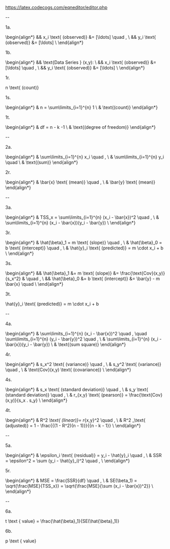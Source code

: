 https://latex.codecogs.com/eqneditor/editor.php

--

1a.

\begin{align*}
&& x_i \text{ (observed)} &= [\ldots] \quad , \\
&& y_i \text{ (observed)} &= [\ldots] \\
\end{align*}

1b.

\begin{align*}
&& \text{Data Series } (x,y): \\
&& x_i \text{ (observed)} &= [\ldots] \quad , \\
&& y_i \text{ (observed)} &= [\ldots] \\
\end{align*}

1r.

n \text{ (count)}

1s.

\begin{align*}
& n = \sum\limits_{i=1}^{n} 1 \\
& \text{(count)}
\end{align*}

1t.

\begin{align*}
& df = n - k -1 \\
& \text{(degree of freedom)}
\end{align*}

--

2a.

\begin{align*}
& \sum\limits_{i=1}^{n} x_i \quad , \\
& \sum\limits_{i=1}^{n} y_i \quad \\
& \text{(sum)}
\end{align*}

2r.

\begin{align*}
& \bar{x} \text{ (mean)} \quad , \\
& \bar{y} \text{ (mean)}
\end{align*}

--

3a.

\begin{align*}
& TSS_x = \sum\limits_{i=1}^{n} (x_i - \bar{x})^2 \quad , \\
& \sum\limits_{i=1}^{n} (x_i - \bar{x})(y_i - \bar{y})  \\
\end{align*}

3r.

\begin{align*}
& \hat{\beta}_1 = m \text{ (slope)} \quad , \\
& \hat{\beta}_0 = b \text{ (intercept)} \quad , \\
& \hat{y}_i  \text{ (predicted)} = m \cdot x_i + b \\
\end{align*}

3s.

\begin{align*}
&& \hat{\beta}_1 &= m \text{ (slope)}     &= \frac{\text{Cov}(x,y)}{s_x^2} & \quad , \\
&& \hat{\beta}_0 &= b \text{ (intercept)} &= \bar{y} - m \bar{x} \quad \\
\end{align*}

3t.

\hat{y}_i  \text{ (predicted)} = m \cdot x_i + b


--

4a.

\begin{align*}
&     \sum\limits_{i=1}^{n} (x_i - \bar{x})^2  \quad ,
\quad \sum\limits_{i=1}^{n} (y_i - \bar{y})^2  \quad , \\
&     \sum\limits_{i=1}^{n} (x_i - \bar{x})(y_i - \bar{y}) \\
& \text{(sum square)}
\end{align*}

4r.

\begin{align*}
& s_x^2 \text{ (variance)} \quad , \\
& s_y^2 \text{ (variance)} \quad , \\
& \text{Cov}(x,y) \text{ (covariance)} \\
\end{align*}

4s.

\begin{align*}
& s_x \text{ (standard deviation)} \quad , \\ 
& s_y \text{ (standard deviation)} \quad , \\
& r_{x,y} \text{ (pearson)} = \frac{\text{Cov}(x,y)}{s_x . s_y} \\
\end{align*}

4t.

\begin{align*}
& R^2 _\text{ (linear)}= r_{x,y}^2 \quad ,  \\
& R^2 _\text{ (adjusted)} = 1 - \frac{{(1 - R^2)(n - 1)}}{{n - k - 1}} \\
\end{align*}

--

5a.

\begin{align*}
& \epsilon_i \text{ (residual)} = y_i - \hat{y}_i \quad ,  \\
& SSR = \epsilon^2 = \sum (y_i - \hat{y}_i)^2 \quad ,  \\
\end{align*}

5r.

\begin{align*}
& MSE = \frac{SSR}{df} \quad ,  \\
& SE(\beta_1) = \sqrt{\frac{MSE}{TSS_x}} = \sqrt{\frac{MSE}{\sum (x_i - \bar{x})^2}}  \\
\end{align*}

--

6a.

t \text { value} = \frac{\hat{\beta}_1}{SE(\hat{\beta}_1)}

6b.

p \text { value}

